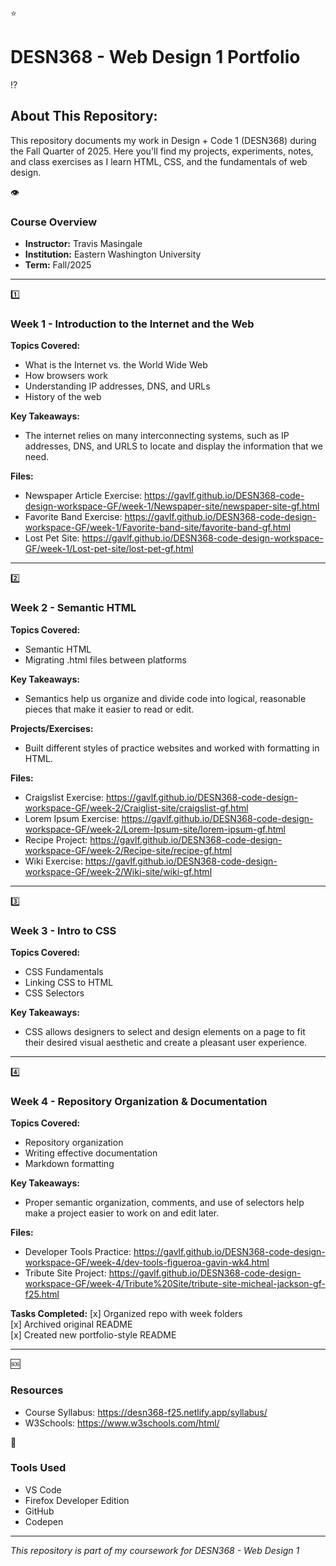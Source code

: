 ⭐ <h1>DESN368 - Web Design 1 Portfolio</h1>

⁉️ <h2>About This Repository:</h2>

This repository documents my work in Design + Code 1 (DESN368) during the Fall Quarter of 2025. Here you'll find my projects, experiments, notes, and class exercises as I learn HTML, CSS, and the fundamentals of web design.

👁️ <h3>Course Overview</h3>

- **Instructor:** Travis Masingale
- **Institution:** Eastern Washington University
- **Term:** Fall/2025

---

1️⃣ <h3>Week 1 - Introduction to the Internet and the Web</h3>

**Topics Covered:**
- What is the Internet vs. the World Wide Web
- How browsers work
- Understanding IP addresses, DNS, and URLs
- History of the web

**Key Takeaways:**
- The internet relies on many interconnecting systems, such as IP addresses, DNS, and URLS to locate and display the information that we need.

**Files:**
- Newspaper Article Exercise: https://gavlf.github.io/DESN368-code-design-workspace-GF/week-1/Newspaper-site/newspaper-site-gf.html
- Favorite Band Exercise: https://gavlf.github.io/DESN368-code-design-workspace-GF/week-1/Favorite-band-site/favorite-band-gf.html
- Lost Pet Site: https://gavlf.github.io/DESN368-code-design-workspace-GF/week-1/Lost-pet-site/lost-pet-gf.html
  
---

2️⃣ <h3>Week 2 - Semantic HTML</h3>

**Topics Covered:**
- Semantic HTML
- Migrating .html files between platforms

**Key Takeaways:**
- Semantics help us organize and divide code into logical, reasonable pieces that make it easier to read or edit. 

**Projects/Exercises:**
- Built different styles of practice websites and worked with formatting in HTML.

**Files:**
- Craigslist Exercise: https://gavlf.github.io/DESN368-code-design-workspace-GF/week-2/Craiglist-site/craigslist-gf.html
- Lorem Ipsum Exercise: https://gavlf.github.io/DESN368-code-design-workspace-GF/week-2/Lorem-Ipsum-site/lorem-ipsum-gf.html
- Recipe Project: https://gavlf.github.io/DESN368-code-design-workspace-GF/week-2/Recipe-site/recipe-gf.html
- Wiki Exercise: https://gavlf.github.io/DESN368-code-design-workspace-GF/week-2/Wiki-site/wiki-gf.html

---

3️⃣ <h3>Week 3 - Intro to CSS</h3>

**Topics Covered:**
- CSS Fundamentals
- Linking CSS to HTML
- CSS Selectors

**Key Takeaways:**
- CSS allows designers to select and design elements on a page to fit their desired visual aesthetic and create a pleasant user experience.

---

4️⃣ <h3>Week 4 - Repository Organization & Documentation</h3>

**Topics Covered:**
- Repository organization
- Writing effective documentation
- Markdown formatting

**Key Takeaways:**
- Proper semantic organization, comments, and use of selectors help make a project easier to work on and edit later.

**Files:**
- Developer Tools Practice: https://gavlf.github.io/DESN368-code-design-workspace-GF/week-4/dev-tools-figueroa-gavin-wk4.html
- Tribute Site Project: https://gavlf.github.io/DESN368-code-design-workspace-GF/week-4/Tribute%20Site/tribute-site-micheal-jackson-gf-f25.html

**Tasks Completed:**
[x] Organized repo with week folders
<br>
[x] Archived original README
<br>
[x] Created new portfolio-style README

---

🆘 <h3>Resources</h3>

- Course Syllabus: https://desn368-f25.netlify.app/syllabus/
- W3Schools: https://www.w3schools.com/html/

🔨 <h3>Tools Used</h3>

- VS Code
- Firefox Developer Edition
- GitHub
- Codepen

---

*This repository is part of my coursework for DESN368 - Web Design 1*
